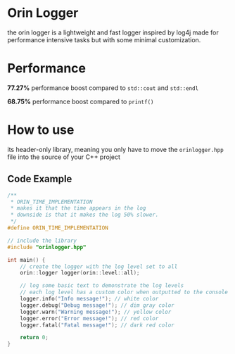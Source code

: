 # Orin Logger
the orin logger is a lightweight and fast logger inspired by log4j made for performance intensive tasks but with some minimal customization.

# Performance
**77.27%** performance boost compared to `std::cout` and `std::endl`

**68.75%** performance boost compared to `printf()`

# How to use
its header-only library, meaning you only have to move the `orinlogger.hpp` file into the source of your C++ project

## Code Example
```c++
/**
 * ORIN_TIME_IMPLEMENTATION
 * makes it that the time appears in the log
 * downside is that it makes the log 50% slower.
 */
#define ORIN_TIME_IMPLEMENTATION

// include the library
#include "orinlogger.hpp"

int main() {
    // create the logger with the log level set to all
    orin::logger logger(orin::level::all);

    // log some basic text to demonstrate the log levels
    // each log level has a custom color when outputted to the console
    logger.info("Info message!"); // white color
    logger.debug("Debug message!"); // dim gray color
    logger.warn("Warning message!"); // yellow color
    logger.error("Error message!"); // red color
    logger.fatal("Fatal message!"); // dark red color

    return 0;
}
```
